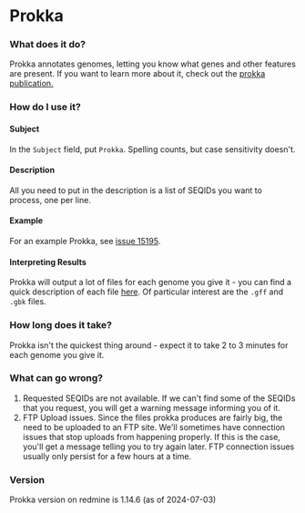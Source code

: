 # Prokka

### What does it do?

Prokka annotates genomes, letting you know what genes and other features are present. If you want to 
learn more about it, check out the [prokka publication.](https://www.ncbi.nlm.nih.gov/pubmed/24642063)

### How do I use it?

#### Subject

In the `Subject` field, put `Prokka`. Spelling counts, but case sensitivity doesn't.

#### Description

All you need to put in the description is a list of SEQIDs you want to process, one per line.

#### Example

For an example Prokka, see [issue 15195](https://redmine.biodiversity.agr.gc.ca/issues/15195).

#### Interpreting Results

Prokka will output a lot of files for each genome you give it - you can find a quick description of
each file [here](https://github.com/tseemann/prokka#output-files). Of particular interest are the `.gff` and `.gbk` files.

### How long does it take?

Prokka isn't the quickest thing around - expect it to take 2 to 3 minutes for each genome you give it.

### What can go wrong?

1. Requested SEQIDs are not available. If we can't find some of the SEQIDs that you request, you will get a warning
message informing you of it.
2. FTP Upload issues. Since the files prokka produces are fairly big, the need to be uploaded to an FTP site. We'll sometimes
have connection issues that stop uploads from happening properly. If this is the case, you'll get a message telling you to 
try again later. FTP connection issues usually only persist for a few hours at a time.

### Version
Prokka version on redmine is 1.14.6 (as of 2024-07-03)
